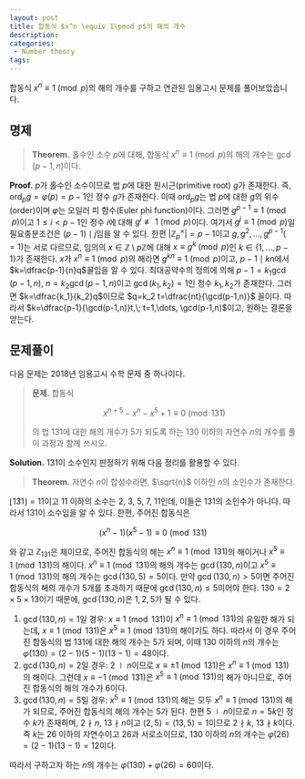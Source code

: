 ```yaml
---
layout: post
title: 합동식 $x^n \equiv 1\pmod p$의 해의 개수
description:
categories:
 - Number theory
tags:
---
```


합동식 $x^n\equiv 1\pmod p$의 해의 개수를 구하고 연관된 임용고시 문제를 풀어보았습니다.

## 명제

> **Theorem.** 홀수인 소수 $p$에 대해, 합동식 $x^n\equiv 1\pmod p$의 해의 개수는 $\gcd(p-1,n)$이다.

**Proof.** $p$가 홀수인 소수이므로 법 $p$에 대한 원시근(primitive root) $g$가 존재한다. 즉, $\operatorname{ord}_p g = \varphi(p)=p-1$인 정수 $g$가 존재한다. 이때 $\operatorname{ord}_p g$는 법 $p$에 대한 $g$의 위수(order)이며 $\varphi$는 오일러 피 함수(Euler phi function)이다. 그러면 $g^{p-1}\equiv 1\pmod p$이고 $1\le i < p-1$인 정수 $i$에 대해 $g^i\not\equiv 1\pmod p$이다. 여기서 $g^j\equiv 1\pmod{p}$일 필요충분조건은 $(p-1)\mid j$임을 알 수 있다. 한편 $|\mathbb{Z}_p^\times|=p-1$이고 $g,g^2,\dots,g^{p-1}(=1)$는 서로 다르므로, 임의의 $x\in\mathbb{Z}\setminus p\mathbb{Z}$에 대해 $x\equiv g^k\pmod p$인 $k\in\{1,\dots,p-1\}$가 존재한다. $x$가 $x^n\equiv 1\pmod p$의 해라면 $g^{kn}\equiv 1\pmod p$이고, $p-1\mid kn$에서 $k=\dfrac{p-1}{n}q$꼴임을 알 수 있다. 최대공약수의 정의에 의해 $p-1=k_1\gcd(p-1,n)$, $n=k_2\gcd(p-1,n)$이고 $\gcd(k_1,k_2)=1$인 정수 $k_1,k_2$가 존재한다. 그러면 $k=\dfrac{k_1}{k_2}q$이므로 $q=k_2 t=\dfrac{nt}{\gcd(p-1,n)}$ 꼴이다. 따라서 $k=\dfrac{p-1}{\gcd(p-1,n)}t,\; t=1,\dots, \gcd(p-1,n)$이고, 원하는 결론을 얻는다.
## 문제풀이
다음 문제는 2018년 임용고시 수학 문제 중 하나이다.
>**문제.** 합동식
>
>$$x^{n+5}-x^n-x^5+1\equiv 0\pmod{131}$$
>
>의 법 $131$에 대한 해의 개수가 $5$가 되도록 하는 $130$ 이하의 자연수 $n$의 개수를 풀이 과정과 함께 쓰시오.

**Solution.** 131이 소수인지 판정하기 위해 다음 정리를 활용할 수 있다.
> **Theorem.** 자연수 $n$이 합성수라면, $\sqrt{n}$ 이하인 $n$의 소인수가 존재한다.

$\lfloor 131 \rfloor=11$이고 11 이하의 소수는 2, 3, 5, 7, 11인데, 이들은 131의 소인수가 아니다. 따라서 131이 소수임을 알 수 있다. 한편, 주어진 합동식은

$$
(x^n-1)(x^5-1)\equiv 0\pmod{131}
$$

와 같고 $\mathbb{Z}_{131}$은 체이므로, 주어진 합동식의 해는 $x^n\equiv 1\pmod{131}$의 해이거나 $x^5\equiv 1\pmod{131}$의 해이다. $x^n\equiv 1\pmod{131}$의 해의 개수는 $\gcd(130,n)$이고 $x^5\equiv 1\pmod{131}$의 해의 개수는 $\gcd(130,5)=5$이다. 만약 $\gcd(130,n)>5$이면 주어진 합동식의 해의 개수가 5개를 초과하기 때문에 $\gcd(130,n)\le 5$이어야 한다. $130=2\times 5\times 13$이기 때문에, $\gcd(130,n)$은 $1, 2, 5$가 될 수 있다.

1. $\gcd(130,n)=1$일 경우: $x\equiv 1\pmod{131}$이 $x^n\equiv 1\pmod{131}$의 유일한 해가 되는데, $x\equiv 1\pmod{131}$은 $x^5\equiv 1\pmod{131}$의 해이기도 하다. 따라서 이 경우 주어진 합동식의 법 131에 대한 해의 개수는 5가 되며, 이때 130 이하의 $n$의 개수는 $\varphi(130)=(2-1)(5-1)(13-1)=48$이다.
2. $\gcd(130,n)=2$일 경우: $2\mid n$이므로 $x\equiv \pm 1\pmod{131}$은 $x^n\equiv 1\pmod{131}$의 해이다. 그런데 $x\equiv -1\pmod{131}$은 $x^5\equiv 1\pmod{131}$의 해가 아니므로, 주어진 합동식의 해의 개수가 6이다.
3. $\gcd(130,n)=5$일 경우: $x^5\equiv 1\pmod{131}$의 해는 모두 $x^n\equiv 1\pmod{131}$의 해가 되므로, 주어진 합동식의 해의 개수는 5가 된다. 한편 $5\mid n$이므로 $n=5k$인 정수 $k$가 존재하며, $2\nmid n$, $13\nmid n$이고 $(2,5)=(13,5)=1$이므로 $2\nmid k$, $13\nmid k$이다. 즉 $k$는 26 이하의 자연수이고 26과 서로소이므로, 130 이하의 $n$의 개수는 $\varphi(26)=(2-1)(13-1)=12$이다.

따라서 구하고자 하는 $n$의 개수는 $\varphi(130)+\varphi(26)=60$이다.